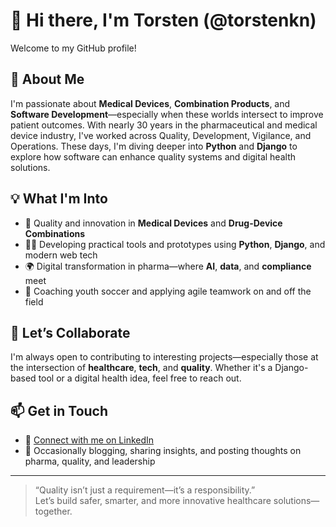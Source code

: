 # 👋 Hi there, I'm Torsten (@torstenkn)

Welcome to my GitHub profile!

## 🚀 About Me
I'm passionate about **Medical Devices**, **Combination Products**, and **Software Development**—especially when these worlds intersect to improve patient outcomes. With nearly 30 years in the pharmaceutical and medical device industry, I've worked across Quality, Development, Vigilance, and Operations. These days, I'm diving deeper into **Python** and **Django** to explore how software can enhance quality systems and digital health solutions.

## 💡 What I'm Into
- 🔬 Quality and innovation in **Medical Devices** and **Drug-Device Combinations**
- 🧑‍💻 Developing practical tools and prototypes using **Python**, **Django**, and modern web tech
- 🌍 Digital transformation in pharma—where **AI**, **data**, and **compliance** meet
- 👶 Coaching youth soccer and applying agile teamwork on and off the field

## 🤝 Let’s Collaborate
I'm always open to contributing to interesting projects—especially those at the intersection of **healthcare**, **tech**, and **quality**. Whether it's a Django-based tool or a digital health idea, feel free to reach out.

## 📫 Get in Touch
- 🔗 [Connect with me on LinkedIn](https://www.linkedin.com/in/tkneuss/)
- 🧠 Occasionally blogging, sharing insights, and posting thoughts on pharma, quality, and leadership

---

> “Quality isn’t just a requirement—it’s a responsibility.”  
Let’s build safer, smarter, and more innovative healthcare solutions—together.

